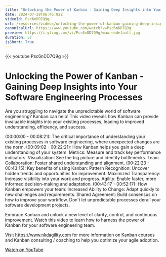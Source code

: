 ```yaml
---
title: "Unlocking the Power of Kanban - Gaining Deep Insights into Your Software Engineering Processes"
date: 2024-07-29T06:45:02Z
videoId: Psc6nDD7Q9g
url: /resources/videos/unlocking-the-power-of-kanban-gaining-deep-insights-into-your-software-engineering-processes
canonicalUrl: https://www.youtube.com/watch?v=Psc6nDD7Q9g
preview: https://i.ytimg.com/vi/Psc6nDD7Q9g/maxresdefault.jpg
duration: 57
isShort: True
---
```


{{< youtube Psc6nDD7Q9g >}}

# Unlocking the Power of Kanban - Gaining Deep Insights into Your Software Engineering Processes

Are you struggling to navigate the unpredictable world of software engineering? Kanban can help! This video reveals how Kanban can provide invaluable insights into your existing processes, leading to improved understanding, efficiency, and success.

(00:00:00 - 00:08:21): The critical importance of understanding your existing processes in software engineering, where unexpected changes are the norm.
(00:09:02 - 00:22:21): How Kanban helps you gain a deep understanding of your system:
Metrics: Measure and track key performance indicators.
Visualization: See the big picture and identify bottlenecks.
Team Collaboration: Foster shared understanding and alignment.
(00:22:23 - 00:43:15): Key benefits of using Kanban:
Pattern Recognition: Uncover hidden trends and opportunities for improvement.
Maximized Transparency: Increase visibility into your work and progress.
Agility: Enable faster, more informed decision-making and adaptation.
(00:43:17 - 00:52:17): How Kanban empowers your team:
Increased Ability to Change: Adapt quickly to new challenges and requirements.
Shared Agreement: Build consensus on how to improve your workflow.
Don't let unpredictable processes derail your software development projects. 

Embrace Kanban and unlock a new level of clarity, control, and continuous improvement. Watch this video to learn how to harness the power of Kanban for your software engineering team.

Visit https://www.nkdagility.com for more information on Kanban courses and Kanban consulting / coaching to help you optimize your agile adoption.

[Watch on YouTube](https://www.youtube.com/watch?v=Psc6nDD7Q9g)
